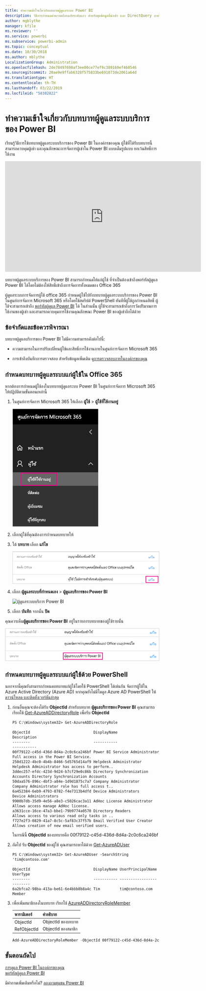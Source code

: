 ```yaml
---
title: ทำความเข้าใจเกี่ยวกับบทบาทผู้ดูแลระบบ Power BI
description: วิธีการกำหนดค่าความปลอดภัยระดับแถว สำหรับชุดข้อมูลที่นำเข้า และ DirectQuery ภายในบริการ Power BI
author: mgblythe
manager: kfile
ms.reviewer: ''
ms.service: powerbi
ms.subservice: powerbi-admin
ms.topic: conceptual
ms.date: 10/30/2018
ms.author: mblythe
LocalizationGroup: Administration
ms.openlocfilehash: 2de78497698af3ee00ce77ef9c389169ef460546
ms.sourcegitcommit: 20ae9e9ffab6328f575833be691073de2061a64d
ms.translationtype: HT
ms.contentlocale: th-TH
ms.lasthandoff: 03/22/2019
ms.locfileid: "58382822"
---
```

# <a name="understanding-the-power-bi-service-administrator-role"></a>ทำความเข้าใจเกี่ยวกับบทบาทผู้ดูแลระบบบริการของ Power BI

เรียนรู้วิธีการใช้บทบาทผู้ดูแลระบบบริการของ Power BI ในองค์กรของคุณ ผู้ใช้ที่ได้รับบทบาทนี้สามารถควบคุมผู้เช่า และคุณลักษณะการจัดการผู้เช่าใน Power BI แบบเต็มรูปแบบ ยกเว้นสิทธิ์การใช้งาน

<iframe width="640" height="360" src="https://www.youtube.com/embed/PQRbdJgEm3k?showinfo=0" frameborder="0" allowfullscreen></iframe>

บทบาทผู้ดูแลระบบบริการของ Power BI สามารถกำหนดให้แก่ผู้ใช้ ที่จำเป็นต้องเข้าถึงพอร์ทัลผู้ดูแล Power BI ได้โดยไม่ต้องให้สิทธิ์เข้าถึงการจัดการทั้งหมดของ Office 365

ผู้ดูแลระบบการจัดการผู้ใช้ office 365 กำหนดผู้ใช้ไปยังบทบาทผู้ดูแลระบบบริการของ Power BI ในศูนย์การจัดการ Microsoft 365 หรือโดยใช้สคริปต์ PowerShell ทันทีที่ผู้ใช้ถูกกำหนดสิทธิ์ ผู้ใช้จะสามารถเข้าถึง [พอร์ทัลผู้ดูแล Power BI](service-admin-portal.md) ได้ ในส่วนนั้น ผู้ใช้จะสามารถเข้าถึงการวัดปริมาณการใช้งานของผู้เช่า และสามารถควบคุมการใช้งานคุณลักษณะ Power BI ของผู้เช่าอีกได้ด้วย

## <a name="limitations-and-considerations"></a>ข้อจำกัดและข้อควรพิจารณา

บทบาทผู้ดูแลบริการของ Power BI ไม่มีความสามารถดังต่อไปนี้:

* ความสามารถในการปรับเปลี่ยนผู้ใช้และสิทธิ์การใช้งานภายในศูนย์การจัดการ Microsoft 365

* การเข้าถึงบันทึกการตรวจสอบ สำหรับข้อมูลเพิ่มเติม ดู[การตรวจสอบภายในองค์กรของคุณ](service-admin-auditing.md)

## <a name="assign-users-to-the-admin-role-in-office-365"></a>กำหนดบทบาทผู้ดูแลระบบแก่ผู้ใช้ใน Office 365

หากต้องการกำหนดผู้ใช้ลงในบทบาทผู้ดูแลระบบ Power BI ในศูนย์การจัดการ Microsoft 365 ให้ปฏิบัติตามขั้นตอนเหล่านี้

1. ในศูนย์การจัดการ Microsoft 365 ให้เลือก **ผู้ใช้** > **ผู้ใช้ที่ใช้งานอยู่**

    ![ศูนย์การจัดการ Microsoft 365](media/service-admin-role/powerbi-admin-users.png)

1. เลือกผู้ใช้ที่คุณต้องการกำหนดบทบาทให้

1. ใต้ **บทบาท** เลือก **แก้ไข**

    ![แก้ไขบทบาท](media/service-admin-role/powerbi-admin-edit-roles.png)

1. เลือก **ผู้ดูแลระบบที่กำหนดเอง** > **ผู้ดูแลบริการของ Power BI**

    ![ผู้ดูแลระบบบริการ Power BI](media/service-admin-role/powerbi-admin-role.png)

1. เลือก **บันทึก** จากนั้น **ปิด**

คุณควรเห็น**ผู้ดูแลบริการของ Power BI** อยู่ในรายการบทบาทของผู้ใช้รายนั้น

![บทบาท](media/service-admin-role/powerbi-admin-role-set.png)

## <a name="assign-users-to-the-admin-role-with-powershell"></a>กำหนดบทบาทผู้ดูแลระบบแก่ผู้ใช้ด้วย PowerShell

นอกจากนี้คุณยังสามารถกำหนดบทบาทแก่ผู้ใช้โดยใช้ PowerShell ได้เช่นกัน จัดการผู้ใช้ใน Azure Active Directory (Azure AD) หากคุณยังไม่มีโมดูล Azure AD PowerShell ให้ [ดาวน์โหลด และติดตั้งเวอร์ชันล่าสุด](https://www.powershellgallery.com/packages/AzureAD/)

1. ก่อนอื่นคุณจะต้องได้รับ **ObjectId** สำหรับบทบาท **ผู้ดูแลบริการของ Power BI** คุณสามารถเรียกใช้ [Get-AzureADDirectoryRole](/powershell/module/azuread/get-azureaddirectoryrole) เพื่อรับ **ObjectId**

    ```
    PS C:\Windows\system32> Get-AzureADDirectoryRole

    ObjectId                             DisplayName                        Description
    --------                             -----------                        -----------
    00f79122-c45d-436d-8d4a-2c0c6ca246bf Power BI Service Administrator     Full access in the Power BI Service.
    250d1222-4bc0-4b4b-8466-5d5765d14af9 Helpdesk Administrator             Helpdesk Administrator has access to perform..
    3ddec257-efdc-423d-9d24-b7cf29e0c86b Directory Synchronization Accounts Directory Synchronization Accounts
    50daa576-896c-4bf3-a84e-1d9d1875c7a7 Company Administrator              Company Administrator role has full access t..
    6a452384-6eb9-4793-8782-f4e7313b4dfd Device Administrators              Device Administrators
    9900b7db-35d9-4e56-a8e3-c5026cac3a11 AdHoc License Administrator        Allows access manage AdHoc license.
    a3631cce-16ce-47a3-bbe1-79b9774a0570 Directory Readers                  Allows access to various read only tasks in ..
    f727e2f3-0829-41a7-8c5c-5af83c37f57b Email Verified User Creator        Allows creation of new email verified users.
    ```

    ในกรณีนี้ **ObjectId** ของบทบาทคือ 00f79122-c45d-436d-8d4a-2c0c6ca246bf

1. ถัดไป รับ **ObjectId** ของผู้ใช้ คุณสามารถหาได้ด้วย [Get-AzureADUser](/powershell/module/azuread/get-azureaduser)

    ```
    PS C:\Windows\system32> Get-AzureADUser -SearchString 'tim@contoso.com'

    ObjectId                             DisplayName UserPrincipalName      UserType
    --------                             ----------- -----------------      --------
    6a2bfca2-98ba-413a-be61-6e4bbb8b8a4c Tim         tim@contoso.com        Member
    ```

1. เพื่อเพิ่มสมาชิกลงในบทบาท เรียกใช้ [AzureADDirectoryRoleMember](/powershell/module/azuread/add-azureaddirectoryrolemember)

    | พารามิเตอร์ | คำอธิบาย |
    | --- | --- |
    | ObjectId |ObjectId ของบทบาท |
    | RefObjectId |ObjectId ของสมาชิก |

    ```powershell
    Add-AzureADDirectoryRoleMember -ObjectId 00f79122-c45d-436d-8d4a-2c0c6ca246bf -RefObjectId 6a2bfca2-98ba-413a-be61-6e4bbb8b8a4c
    ```

## <a name="next-steps"></a>ขั้นตอนถัดไป

[การดูแล Power BI ในองค์กรของคุณ](service-admin-administering-power-bi-in-your-organization.md)  
[พอร์ทัลผู้ดูแล Power BI](service-admin-portal.md)  

มีคำถามเพิ่มเติมหรือไม่? [ลองถามชุมชน Power BI](http://community.powerbi.com/)